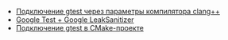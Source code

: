 - [Подключение gtest через параметры компилятора clang++](simple-test-program)
- [Google Test + Google LeakSanitizer](mem-leak)
- [Подключение gtest в CMake-проекте](cmake-ext-proj)
